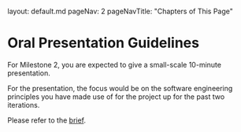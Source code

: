 <br>

<frontmatter>
  layout: default.md
  pageNav: 2
  pageNavTitle: "Chapters of This Page"
</frontmatter>

[](#oral-presentation-guidelines)Oral Presentation Guidelines
=============================================================

For Milestone 2, you are expected to give a small-scale 10-minute presentation.

For the presentation, the focus would be on the software engineering principles you have made use of for the project up for the past two iterations.

Please refer to the [brief](../../oral-presentation/milestone2-oral-presentation-info.docx).